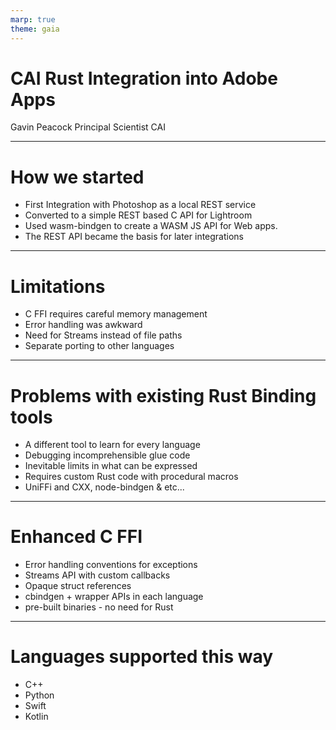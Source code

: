 ```yaml
---
marp: true
theme: gaia
---
```


# CAI Rust Integration into Adobe Apps

Gavin Peacock
Principal Scientist CAI

---

# How we started

- First Integration with Photoshop as a local REST service
- Converted to a simple REST based C API for Lightroom
- Used wasm-bindgen to create a WASM JS API for Web apps.
- The REST API became the basis for later integrations

---

# Limitations

- C FFI requires careful memory management
- Error handling was awkward
- Need for Streams instead of file paths
- Separate porting to other languages

---

# Problems with existing Rust Binding tools

- A different tool to learn for every language
- Debugging incomprehensible glue code
- Inevitable limits in what can be expressed
- Requires custom Rust code with procedural macros
- UniFFi and CXX, node-bindgen & etc...

---

# Enhanced C FFI
- Error handling conventions for exceptions
- Streams API with custom callbacks
- Opaque struct references
- cbindgen + wrapper APIs in each language
- pre-built binaries - no need for Rust 

--- 
# Languages supported this way
- C++
- Python
- Swift
- Kotlin
